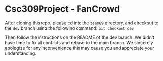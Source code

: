 # Csc309Project - FanCrowd

After cloning this repo, please cd into the `team09` directory, and checkout to the `dev` branch using the following command: `git checkout dev`

Then follow the instructions on the README of the dev branch. We didn't have time to fix all conflicts and rebase to the main branch. We sincerely apologize for any inconvenience this may cause you and appreciate your understanding.
